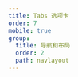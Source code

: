 ```yaml
---
title: Tabs 选项卡
order: 7
mobile: true
group:
  title: 导航和布局
  order: 2
  path: navlayout
---
```


<code src="../demo/Tabs.jsx"></code>
<API src="../src/Tabs.tsx"></API>
